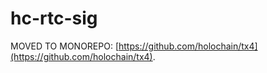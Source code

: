 # hc-rtc-sig

MOVED TO MONOREPO: [https://github.com/holochain/tx4](https://github.com/holochain/tx4).
